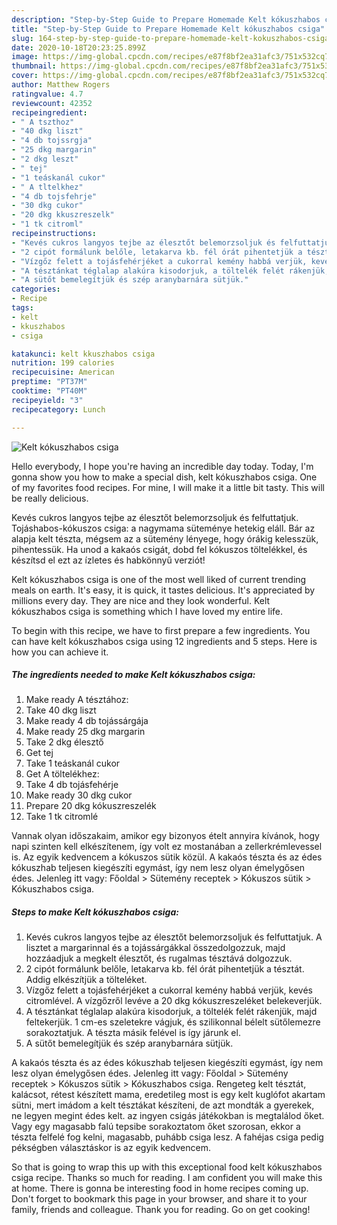 ```yaml
---
description: "Step-by-Step Guide to Prepare Homemade Kelt kókuszhabos csiga"
title: "Step-by-Step Guide to Prepare Homemade Kelt kókuszhabos csiga"
slug: 164-step-by-step-guide-to-prepare-homemade-kelt-kokuszhabos-csiga
date: 2020-10-18T20:23:25.899Z
image: https://img-global.cpcdn.com/recipes/e87f8bf2ea31afc3/751x532cq70/kelt-kokuszhabos-csiga-recept-foto.jpg
thumbnail: https://img-global.cpcdn.com/recipes/e87f8bf2ea31afc3/751x532cq70/kelt-kokuszhabos-csiga-recept-foto.jpg
cover: https://img-global.cpcdn.com/recipes/e87f8bf2ea31afc3/751x532cq70/kelt-kokuszhabos-csiga-recept-foto.jpg
author: Matthew Rogers
ratingvalue: 4.7
reviewcount: 42352
recipeingredient:
- " A tszthoz"
- "40 dkg liszt"
- "4 db tojssrgja"
- "25 dkg margarin"
- "2 dkg leszt"
- " tej"
- "1 teáskanál cukor"
- " A tltelkhez"
- "4 db tojsfehrje"
- "30 dkg cukor"
- "20 dkg kkuszreszelk"
- "1 tk citroml"
recipeinstructions:
- "Kevés cukros langyos tejbe az élesztőt belemorzsoljuk és felfuttatjuk. A lisztet a margarinnal és a tojássárgákkal összedolgozzuk, majd hozzáadjuk a megkelt élesztőt, és rugalmas tésztává dolgozzuk."
- "2 cipót formálunk belőle, letakarva kb. fél órát pihentetjük a tésztát. Addig elkészítjük a tölteléket."
- "Vízgőz felett a tojásfehérjéket a cukorral kemény habbá verjük, kevés citromlével. A vízgőzről levéve a 20 dkg kókuszreszeléket belekeverjük."
- "A tésztánkat téglalap alakúra kisodorjuk, a töltelék felét rákenjük, majd feltekerjük. 1 cm-es szeletekre vágjuk, és szilikonnal bélelt sütőlemezre sorakoztatjuk. A tészta másik felével is így járunk el."
- "A sütőt bemelegítjük és szép aranybarnára sütjük."
categories:
- Recipe
tags:
- kelt
- kkuszhabos
- csiga

katakunci: kelt kkuszhabos csiga 
nutrition: 199 calories
recipecuisine: American
preptime: "PT37M"
cooktime: "PT40M"
recipeyield: "3"
recipecategory: Lunch

---
```



![Kelt kókuszhabos csiga](https://img-global.cpcdn.com/recipes/e87f8bf2ea31afc3/751x532cq70/kelt-kokuszhabos-csiga-recept-foto.jpg)

Hello everybody, I hope you're having an incredible day today. Today, I'm gonna show you how to make a special dish, kelt kókuszhabos csiga. One of my favorites food recipes. For mine, I will make it a little bit tasty. This will be really delicious.

Kevés cukros langyos tejbe az élesztőt belemorzsoljuk és felfuttatjuk. Tojáshabos-kókuszos csiga: a nagymama süteménye hetekig eláll. Bár az alapja kelt tészta, mégsem az a sütemény lényege, hogy órákig kelesszük, pihentessük. Ha unod a kakaós csigát, dobd fel kókuszos töltelékkel, és készítsd el ezt az ízletes és habkönnyű verziót!

Kelt kókuszhabos csiga is one of the most well liked of current trending meals on earth. It's easy, it is quick, it tastes delicious. It's appreciated by millions every day. They are nice and they look wonderful. Kelt kókuszhabos csiga is something which I have loved my entire life.


To begin with this recipe, we have to first prepare a few ingredients. You can have kelt kókuszhabos csiga using 12 ingredients and 5 steps. Here is how you can achieve it.

<!--inarticleads1-->

##### The ingredients needed to make Kelt kókuszhabos csiga:

1. Make ready  A tésztához:
1. Take 40 dkg liszt
1. Make ready 4 db tojássárgája
1. Make ready 25 dkg margarin
1. Take 2 dkg élesztő
1. Get  tej
1. Take 1 teáskanál cukor
1. Get  A töltelékhez:
1. Take 4 db tojásfehérje
1. Make ready 30 dkg cukor
1. Prepare 20 dkg kókuszreszelék
1. Take 1 tk citromlé


Vannak olyan időszakaim, amikor egy bizonyos ételt annyira kívánok, hogy napi szinten kell elkészítenem, így volt ez mostanában a zellerkrémlevessel is. Az egyik kedvencem a kókuszos sütik közül. A kakaós tészta és az édes kókuszhab teljesen kiegészíti egymást, így nem lesz olyan émelygősen édes. Jelenleg itt vagy: Főoldal &gt; Sütemény receptek &gt; Kókuszos sütik &gt; Kókuszhabos csiga. 

<!--inarticleads2-->

##### Steps to make Kelt kókuszhabos csiga:

1. Kevés cukros langyos tejbe az élesztőt belemorzsoljuk és felfuttatjuk. A lisztet a margarinnal és a tojássárgákkal összedolgozzuk, majd hozzáadjuk a megkelt élesztőt, és rugalmas tésztává dolgozzuk.
1. 2 cipót formálunk belőle, letakarva kb. fél órát pihentetjük a tésztát. Addig elkészítjük a tölteléket.
1. Vízgőz felett a tojásfehérjéket a cukorral kemény habbá verjük, kevés citromlével. A vízgőzről levéve a 20 dkg kókuszreszeléket belekeverjük.
1. A tésztánkat téglalap alakúra kisodorjuk, a töltelék felét rákenjük, majd feltekerjük. 1 cm-es szeletekre vágjuk, és szilikonnal bélelt sütőlemezre sorakoztatjuk. A tészta másik felével is így járunk el.
1. A sütőt bemelegítjük és szép aranybarnára sütjük.


A kakaós tészta és az édes kókuszhab teljesen kiegészíti egymást, így nem lesz olyan émelygősen édes. Jelenleg itt vagy: Főoldal &gt; Sütemény receptek &gt; Kókuszos sütik &gt; Kókuszhabos csiga. Rengeteg kelt tésztát, kalácsot, rétest készített mama, eredetileg most is egy kelt kuglófot akartam sütni, mert imádom a kelt tésztákat készíteni, de azt mondták a gyerekek, ne legyen megint édes kelt. az ingyen csigás játékokban is megtalálod őket. Vagy egy magasabb falú tepsibe sorakoztatom őket szorosan, ekkor a tészta felfelé fog kelni, magasabb, puhább csiga lesz. A fahéjas csiga pedig pékségben választáskor is az egyik kedvencem. 

So that is going to wrap this up with this exceptional food kelt kókuszhabos csiga recipe. Thanks so much for reading. I am confident you will make this at home. There is gonna be interesting food in home recipes coming up. Don't forget to bookmark this page in your browser, and share it to your family, friends and colleague. Thank you for reading. Go on get cooking!
